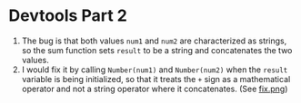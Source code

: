 # Devtools Part 2

1. The bug is that both values `num1` and `num2` are characterized as strings, so the sum function sets `result` to be a string and concatenates the two values. 
2. I would fix it by calling `Number(num1)` and `Number(num2)` when the `result` variable is being initialized, so that it treats the `+` sign as a mathematical operator and not a string operator where it concatenates. (See [fix.png](fix.png))